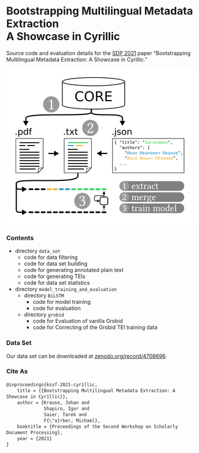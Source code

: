 # Bootstrapping Multilingual Metadata Extraction<br>A Showcase in Cyrillic

Source code and evaluation details for the [SDP 2021](https://sdproc.org/2021/) paper “Bootstrapping Multilingual Metadata Extraction: A Showcase in Cyrillic.”

![](https://github.com/IllDepence/sdp2021/raw/master/schematic_overview.png)

### Contents

* directory `data_set`
    * code for data filtering
    * code for data set building
    * code for generating annotated plain text
    * code for generating TEIs
    * code for data set statistics
* directory `model_training_and_evaluation`
    * directory `BiLSTM`
        * code for model training
        * code for evaluation
    * directory `grobid`
        * code for Evaluation of vanilla Grobid
        * code for Correcting of the Grobid TEI training data


### Data Set

Our data set can be downloaded at [zenodo.org/record/4708696](https://zenodo.org/record/4708696).


### Cite As

```
@inproceedings{kssf-2021-cyrillic,
    title = {{Bootstrapping Multilingual Metadata Extraction: A Showcase in Cyrillic}},
    author = {Krause, Johan and
              Shapiro, Igor and
              Saier, Tarek and
              F{\"a}rber, Michael},
    booktitle = {Proceedings of the Second Workshop on Scholarly Document Processing},
    year = {2021}
}
```

